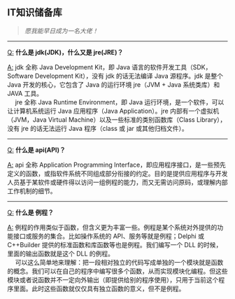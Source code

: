 ## IT知识储备库
> *愿我能早日成为一名大佬！*

---

[Q:](#welcome) **什么是 jdk(JDK)，什么又是 jre(JRE)？**

[A:](#welcome) jdk 全称 Java Development Kit，即 Java 语言的软件开发工具（SDK，Software Development Kit），没有 jdk 的话无法编译 Java 源程序。jdk 是整个 Java 开发的核心，它包含了 Java 的运行环境 jre（JVM + Java 系统类库）和 JAVA 工具。<br>&emsp; jre 全称 Java Runtime Environment，即 Java 运行环境，是一个软件，可以让计算机系统运行 Java 应用程序（Java Application）。jre 内部有一个虚拟机（JVM，Java Virtual Machine）以及一些标准的类别函数库（Class Library），没有 jre 的话无法运行 Java 程序（class 或 jar 或其他归档文件）。

---

[Q:](#welcome) **什么是 api(API)？**

[A:](#welcome) api 全称 Application Programming Interface，即应用程序接口，是一些预先定义的函数，或指软件系统不同组成部分衔接的约定。目的是提供应用程序与开发人员基于某软件或硬件得以访问一组例程的能力，而又无需访问原码，或理解内部工作机制的细节。

---

[Q:](#welcome) **什么是 例程？**

[A:](#welcome) 例程的作用类似于函数，但含义更为丰富一些。例程是某个系统对外提供的功能接口或服务的集合。比如操作系统的 API、服务等就是例程；Delphi 或C++Builder 提供的标准函数和库函数等也是例程。我们编写一个 DLL 的时候，里面的输出函数就是这个 DLL 的例程。<br>&emsp; 可以这么简单地来理解：把一段相对独立的代码写成单独的一个模块就是函数的概念。我们可以在自己的程序中编写很多个函数，从而实现模块化编程。但这些模块或者说函数并不一定向外输出（即提供给别的程序使用），只用于当前这个程序里面。此时这些函数就仅仅具有独立函数的意义，但不是例程。
